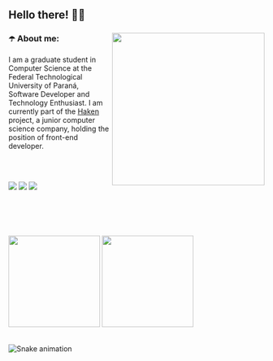 ## Hello there! 👋🏽

<div>
<a href="https://ibb.co/4SMnQJq"><img height="300px" src="https://i.ibb.co/QHn35Xg/Innovation-amico.png" alt="" border="0" align="right"></a>

### ☂️ About me:

<p align="left">
I am a graduate student in Computer Science at the Federal Technological University of Paraná, Software Developer and Technology Enthusiast. I am currently part of the <a href="https://www.haken.com.br/" target="_blank">Haken</a> project, a junior computer science company, holding the position of front-end developer.</p>
</div>

<br>
<br>

<a href="https://www.youtube.com/channel/UC4Z_x4OrnjZ-G3INqrq-YWA" target="_blank"><img src="https://img.shields.io/badge/YouTube-FF0000?style=for-the-badge&logo=youtube&logoColor=white" target="_blank"></a>
<a href="https://www.instagram.com/_vitorhugomr/" target="_blank"><img src="https://img.shields.io/badge/-Instagram-%23E4405F?style=for-the-badge&logo=instagram&logoColor=white" target="_blank"></a>
<a href="https://www.linkedin.com/in/vitorhugomrtecno/" target="_blank"><img src="https://img.shields.io/badge/-LinkedIn-%230077B5?style=for-the-badge&logo=linkedin&logoColor=white" target="_blank"></a>

<br>
<br>

#


<img height="180em" src="https://github-readme-stats.vercel.app/api?username=vitorRibeiro7&show_icons=true&theme=dark&include_all_commits=true&count_private=true"/>
<img height="180em" src="https://github-readme-stats.vercel.app/api/top-langs/?username=vitorRibeiro7&layout=compact&langs_count=7&theme=dark"/>
</a>

 <br>
 <br>

  ![Snake animation](https://github.com/vitorRibeiro7/vitorRibeiro7/blob/output/github-contribution-grid-snake.svg)
 

